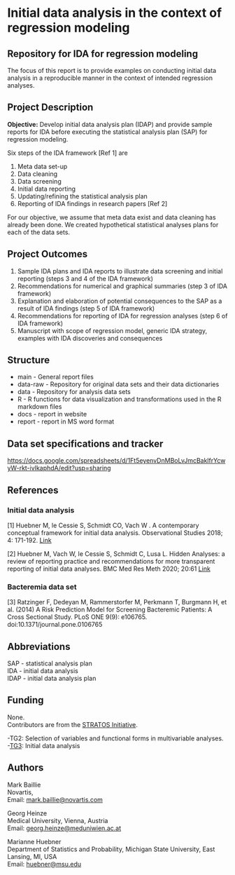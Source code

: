 # Initial data analysis in the context of regression modeling


## Repository for IDA for regression modeling 
The focus of this report is to provide examples on conducting initial data analysis in a reproducible manner in the context of intended regression analyses.

## Project Description

**Objective:**  Develop initial data analysis plan (IDAP) and provide sample reports for IDA before executing the statistical analysis plan (SAP) for regression modeling.

Six steps of the IDA framework [Ref 1] are

1. Meta data set-up
2. Data cleaning
3. Data screening
4. Initial data reporting
5. Updating/refining the statistical analysis plan
6. Reporting of IDA findings in research papers [Ref 2]

For our objective, we assume that meta data exist and data cleaning has already been done. We created hypothetical statistical analyses plans for each of the data sets. 
 
## Project Outcomes
 
1. Sample IDA plans and IDA reports to illustrate data screening and initial reporting (steps 3 and 4 of the IDA framework)
2. Recommendations for numerical and graphical summaries (step 3 of IDA framework) 
2. Explanation and elaboration of potential consequences to the SAP as a result of IDA findings (step 5 of IDA framework)
3. Recommendations for reporting of IDA for regression analyses (step 6 of IDA framework)
4. Manuscript with scope of regression model, generic IDA strategy, examples with IDA discoveries and consequences
 

## Structure  


* main - General report files
* data-raw - Repository for original data sets and their data dictionaries 
* data - Repository for analysis data sets
* R - R functions for data visualization and transformations used in the R markdown files
* docs - report in website
* report - report in MS word format 

## Data set specifications and tracker

https://docs.google.com/spreadsheets/d/1Ft5eyenvDnMBoLvJmcBaklfrYcwyW-rkt-ivIkaphdA/edit?usp=sharing


## References

### Initial data analysis
[1] Huebner M, le Cessie S, Schmidt CO, Vach W . A contemporary conceptual framework for initial data analysis. Observational Studies 2018; 4: 171-192. [Link](https://obsstudies.org/contemporary-conceptual-framework-initial-data-analysis/)

[2] Huebner M, Vach W, le Cessie S, Schmidt C, Lusa L. Hidden Analyses: a review of reporting practice and recommendations for more transparent reporting of initial data analyses. BMC Med Res Meth 2020; 20:61 [Link](https://bmcmedresmethodol.biomedcentral.com/track/pdf/10.1186/s12874-020-00942-y)

### Bacteremia data set
[3] Ratzinger F, Dedeyan M, Rammerstorfer M, Perkmann T, Burgmann H, et al. (2014) A Risk Prediction Model for Screening Bacteremic Patients: A Cross Sectional Study. PLoS ONE 9(9): e106765. doi:10.1371/journal.pone.0106765


## Abbreviations
SAP - statistical analysis plan </br>
IDA - initial data analysis </br>
IDAP - initial data analysis plan 


## Funding

None. </br>
Contributors are from the [STRATOS Initiative](https://stratos-initiative.org).

-TG2: Selection of variables and functional forms in multivariable analyses.</br>
-[TG3](https://www.stratosida.org): Initial data analysis

## Authors

Mark Baillie </br>
Novartis, </br>
Email: mark.baillie@novartis.com

Georg Heinze </br>
Medical University, Vienna, Austria</br>
Email: georg.heinze@meduniwien.ac.at

Marianne Huebner </br>
Department of Statistics and Probability, Michigan State University, East Lansing, MI, USA</br>
Email: huebner@msu.edu
